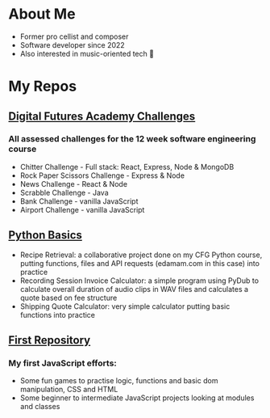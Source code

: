 # About Me 

- Former pro cellist and composer
- Software developer since 2022
- Also interested in music-oriented tech 🎵 

# My Repos

## [Digital Futures Academy Challenges](https://github.com/derynL/digital-futures-challenges)
### All assessed challenges for the 12 week software engineering course
-   Chitter Challenge - Full stack: React, Express, Node & MongoDB
-   Rock Paper Scissors Challenge - Express & Node
-   News Challenge - React & Node
-   Scrabble Challenge - Java
-   Bank Challenge - vanilla JavaScript
-   Airport Challenge - vanilla JavaScript
## [Python Basics](https://github.com/derynL/python_projects)
-   Recipe Retrieval: a collaborative project done on my CFG Python course, putting functions, files and API requests (edamam.com in this case) into practice
-   Recording Session Invoice Calculator: a simple program using PyDub to calculate overall duration of audio clips in WAV files and calculates a quote based on fee structure
-   Shipping Quote Calculator: very simple calculator putting basic functions into practice
## [First Repository](https://github.com/derynL/firstRepository)
### My first JavaScript efforts: 
-   Some fun games to practise logic, functions and basic dom manipulation, CSS and HTML
-   Some beginner to intermediate JavaScript projects looking at modules and classes

<!---
derynL/derynL is a ✨ special ✨ repository because its `README.md` (this file) appears on your GitHub profile.
You can click the Preview link to take a look at your changes.
--->
